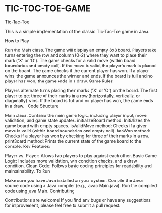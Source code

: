 # TIC-TOC-TOE-GAME
Tic-Tac-Toe

This is a simple implementation of the classic Tic-Tac-Toe game in Java.

How to Play

Run the Main class.
The game will display an empty 3x3 board.
Players take turns entering the row and column (0-2) where they want to place their mark ('X' or 'O').
The game checks for a valid move (within board boundaries and empty cell).
If the move is valid, the player's mark is placed on the board.
The game checks if the current player has won.
If a player wins, the game announces the winner and ends.
If the board is full and no player has won, the game ends in a draw.
Game Rules

Players alternate turns placing their marks ('X' or 'O') on the board.
The first player to get three of their marks in a row (horizontally, vertically, or diagonally) wins.
If the board is full and no player has won, the game ends in a draw.   
Code Structure

Main class: Contains the main game logic, including player input, move validation, and game state updates.
initializeBoard method: Initializes the game board with empty spaces.
isValidMove method: Checks if a given move is valid (within board boundaries and empty cell).
hasWon method: Checks if a player has won by checking for three of their marks in a row.
printBoard method: Prints the current state of the game board to the console.
Key Features:

Player vs. Player: Allows two players to play against each other.
Basic Game Logic: Includes move validation, win condition checks, and a draw condition.
Clean Code: Follows basic coding principles for readability and maintainability.
To Run

Make sure you have Java installed on your system.
Compile the Java source code using a Java compiler (e.g., javac Main.java).
Run the compiled code using java Main.
Contributing

Contributions are welcome! If you find any bugs or have any suggestions for improvement, please feel free to submit a pull request.

